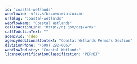 ```yaml
---
id: "coastal-wetlands"
webflowId: "5f7728fb24006107aa7834b8"
urlSlug: "coastal-wetlands"
webflowName: "Coastal Wetlands"
callToActionLink: "http://nj.gov/dep/wrm/"
callToActionText: ""
agencyId: njdep
agencyAdditionalContext: "Coastal Wetlands Permits Section"
divisionPhone: "(609) 292-0060"
webflowIndustry: "Coastal Wetlands"
licenseCertificationClassification: "PERMIT"
---
```

